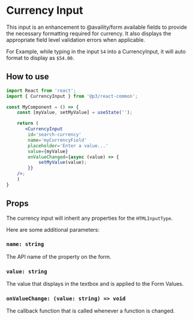 # Currency Input

This input is an enhancement to @availity/form available fields to provide the necessary formatting required for currency. It also displays the appropriate field level validation errors when applicable.

For Example, while typing in the input `54` into a CurrencyInput, it will auto format to display as `$54.00`.

## How to use

```jsx
import React from 'react';
import { CurrencyInput } from '@p3/react-common';

const MyComponent = () => {
    const [myValue, setMyValue] = useState('');

    return (
       <CurrencyInput
        id='search-currency'
        name='myCurrencyField'
        placeholder='Enter a value...'
        value={myValue}
        onValueChanged={async (value) => {
            setMyValue(value);
        }}
    />;
    )
}

```

## Props

The currency input will inherit any properties for the `HTMLInputType`.

Here are some additional parameters:

### `name: string`

The API name of the property on the form.

### `value: string`

The value that displays in the textbox and is applied to the Form Values.

### `onValueChange: (value: string) => void`

The callback function that is called whenever a function is changed.
